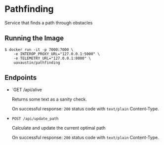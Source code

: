 # Pathfinding

Service that finds a path through obstacles

## Running the Image

```
$ docker run -it -p 7000:7000 \
    -e INTEROP_PROXY_URL="127.0.0.1:5000" \
    -e TELEMETRY_URL="127.0.0.1:8000" \
    uavaustin/pathfinding
```

## Endpoints

- `GET	/api/alive

  Returns some text as a sanity check.

  On successful response: `200` status code with `text/plain` Content-Type.

- `POST /api/update_path`

  Calculate and update the current optimal path

  On successful response: `200` status code with `text/plain` Content-Type.
